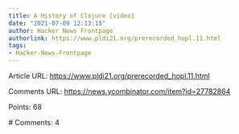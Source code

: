 ```yaml
---
title: A History of Clojure [video]
date: "2021-07-09 12:13:15"
author: Hacker News Frontpage
authorlink: https://www.pldi21.org/prerecorded_hopl.11.html
tags:
- Hacker-News-Frontpage
---
```


<p>Article URL: <a href="https://www.pldi21.org/prerecorded_hopl.11.html">https://www.pldi21.org/prerecorded_hopl.11.html</a></p>
<p>Comments URL: <a href="https://news.ycombinator.com/item?id=27782864">https://news.ycombinator.com/item?id=27782864</a></p>
<p>Points: 68</p>
<p># Comments: 4</p>
